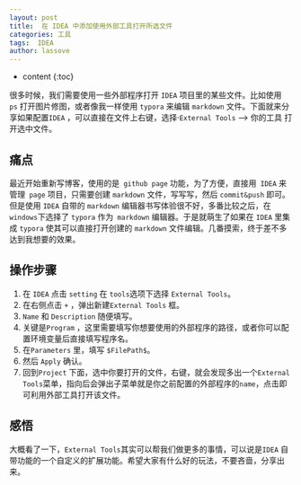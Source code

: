 ```yaml
---
layout: post
title:  在 IDEA 中添加使用外部工具打开所选文件
categories: 工具
tags:  IDEA
author: lassove
---
```


* content
{:toc}

很多时候，我们需要使用一些外部程序打开 `IDEA` 项目里的某些文件。比如使用` ps` 打开图片修图，或者像我一样使用 `typora` 来编辑 `markdown` 文件。下面就来分享如果配置`IDEA` ，可以直接在文件上右键，选择·`External Tools` --> 你的工具 打开选中文件。

## 痛点

最近开始重新写博客，使用的是` github page` 功能，为了方便，直接用` IDEA` 来管理` page` 项目，只需要创建 `markdown` 文件，写写写，然后 `commit&push` 即可。但是使用 `IDEA` 自带的 `markdown` 编辑器书写体验很不好，多番比较之后，在`windows`下选择了 `typora` 作为` markdown` 编辑器。于是就萌生了如果在 `IDEA` 里集成 `typora` 使其可以直接打开创建的 `markdown` 文件编辑。几番摸索，终于差不多达到我想要的效果。

## 操作步骤
1. 在 `IDEA` 点击 `setting` 在 `tools`选项下选择 `External Tools`。
2. 在右侧点击 `+` ，弹出新建`External Tools` 框。
3. `Name` 和 `Description` 随便填写。
4. 关键是`Program` ，这里需要填写你想要使用的外部程序的路径，或者你可以配置环境变量后直接填写程序名。
5. 在`Parameters` 里，填写 `$FilePath$`。
6. ​然后 `Apply` 确认。
7. 回到`Project` 下面，选中你要打开的文件，右键，就会发现多出一个`External Tools`菜单，指向后会弹出子菜单就是你之前配置的外部程序的`name`，点击即可利用外部工具打开该文件。

## 感悟

大概看了一下，`External Tools`其实可以帮我们做更多的事情，可以说是`IDEA` 自带功能的一个自定义的扩展功能。希望大家有什么好的玩法，不要吝啬，分享出来。